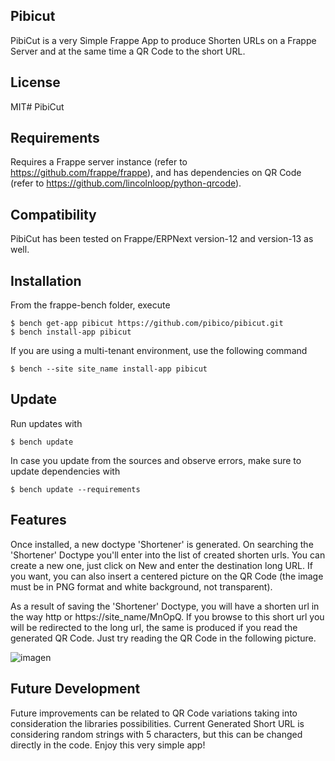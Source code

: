 ## Pibicut

PibiCut is a very Simple Frappe App to produce Shorten URLs on a Frappe Server and at the same time a QR Code to the short URL.

## License

MIT# PibiCut

## Requirements
Requires a Frappe server instance (refer to https://github.com/frappe/frappe), and has dependencies on QR Code (refer to https://github.com/lincolnloop/python-qrcode).

## Compatibility
PibiCut has been tested on Frappe/ERPNext version-12 and version-13 as well.

## Installation
From the frappe-bench folder, execute
```
$ bench get-app pibicut https://github.com/pibico/pibicut.git
$ bench install-app pibicut
```
If you are using a multi-tenant environment, use the following command
```
$ bench --site site_name install-app pibicut
```

## Update
Run updates with
```
$ bench update
```
In case you update from the sources and observe errors, make sure to update dependencies with
```
$ bench update --requirements
```

## Features
Once installed, a new doctype 'Shortener' is generated. On searching the 'Shortener' Doctype you'll enter into the list of created shorten urls. You can create a new one, just click on New and enter the destination long URL. If you want, you can also insert a centered picture on the QR Code (the image must be in PNG format and white background, not transparent).

As a result of saving the 'Shortener' Doctype, you will have a shorten url in the way http or https://site_name/MnOpQ. If you browse to this short url you will be redirected to the long url, the same is produced if you read the generated QR Code. Just try reading the QR Code in the following picture.

![imagen](https://user-images.githubusercontent.com/69711454/135119978-16015a88-b759-4848-8f58-eda8b05bd4cc.png)

## Future Development
Future improvements can be related to QR Code variations taking into consideration the libraries possibilities. Current Generated Short URL is considering random strings with 5 characters, but this can be changed directly in the code. Enjoy this very simple app! 

